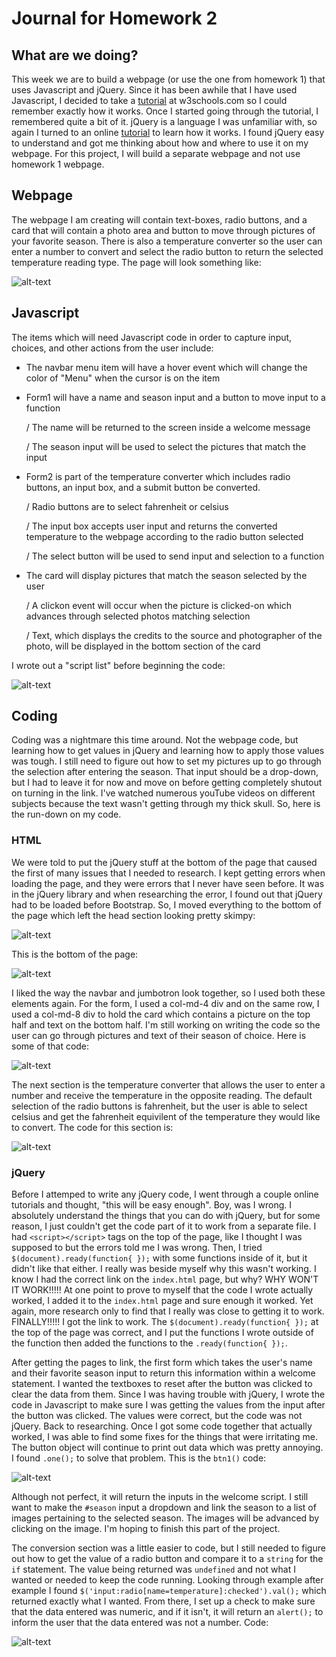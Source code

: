 # Journal for Homework 2

## What are we doing?

This week we are to build a webpage (or use the one from homework 1) that uses Javascript and jQuery. Since it has been awhile that I have used Javascript, I decided to take a [tutorial](https://www.w3schools.com/Js/) at w3schools.com so I could remember exactly how it works. Once I started going through the tutorial, I remembered quite a bit of it. jQuery is a language I was unfamiliar with, so again I turned to an online [tutorial](https://www.w3schools.com/jquery/default.asp) to learn how it works. I found jQuery easy to understand and got me thinking about how and where to use it on my webpage. For this project, I will build a separate webpage and not use homework 1 webpage.

## Webpage

The webpage I am creating will contain text-boxes, radio buttons, and a card that will contain a photo area and button to move through pictures of your favorite season. There is also a temperature converter so the user can enter a number to convert and select the radio button to return the selected temperature reading type.
The page will look something like: 

![alt-text](img/sketchofpage-crop.jpg)

## Javascript

The items which will need Javascript code in order to capture input, choices, and other actions from the user include:
  * The navbar menu item will have a hover event which will change the color of "Menu" when the cursor is on the item
  * Form1 will have a name and season input and a button to move input to a function
  
     / The name will be returned to the screen inside a welcome message
     
     / The season input will be used to select the pictures that match the input
     
  * Form2 is part of the temperature converter which includes radio buttons, an input box, and a submit button
    be converted.
    
     / Radio buttons are to select fahrenheit or celsius
     
     / The input box accepts user input and returns the converted temperature to the webpage according to the radio button selected
     
     / The select button will be used to send input and selection to a function
     
  * The card will display pictures that match the season selected by the user
  
     / A clickon event will occur when the picture is clicked-on which advances through selected photos matching selection
     
     / Text, which displays the credits to the source and photographer of the photo, will be displayed in the bottom section of the card
        
I wrote out a "script list" before beginning the code:

![alt-text](img/scriptItems.jpg)

## Coding

Coding was a nightmare this time around. Not the webpage code, but learning how to get values in jQuery and learning how to apply those values was tough. I still need to figure out how to set my pictures up to go through the selection after entering the season. That input should be a drop-down, but I had to leave it for now and move on before getting completely shutout on turning in the link. I've watched numerous youTube videos on different subjects because the text wasn't getting through my thick skull. So, here is the run-down on my code.

### HTML

We were told to put the jQuery stuff at the bottom of the page that caused the first of many issues that I needed to research. I kept getting errors when loading the page, and they were errors that I never have seen before. It was in the jQuery library and when researching the error, I found out that jQuery had to be loaded before Bootstrap. So, I moved everything to the bottom of the page which left the head section looking pretty skimpy:

![alt-text](img/head.JPG)

This is the bottom of the page:

![alt-text](img/bottom.JPG)

I liked the way the navbar and jumbotron look together, so I used both these elements again. For the form, I used a col-md-4 div and on the same row, I used a col-md-8 div to hold the card which contains a picture on the top half and text on the bottom half. I'm still working on writing the code so the user can go through pictures and text of their season of choice. Here is some of that code:

![alt-text](img/card.JPG)

The next section is the temperature converter that allows the user to enter a number and receive the temperature in the opposite reading. The default selection of the radio buttons is fahrenheit, but the user is able to select celsius and get the fahrenheit equivilent of the temperature they would like to convert. The code for this section is:

![alt-text](img/convert.JPG)

### jQuery

Before I attemped to write any jQuery code, I went through a couple online tutorials and thought, "this will be easy enough". Boy, was I wrong. I absolutely understand the things that you can do with jQuery, but for some reason, I just couldn't get the code part of it to work from a separate file. I had `<script></script>` tags on the top of the page, like I thought I was supposed to but the errors told me I was wrong. Then, I tried `$(document).ready(function{ });` with some functions inside of it, but it didn't like that either. I really was beside myself why this wasn't working. I know I had the correct link on the `index.html` page, but why? WHY WON'T IT WORK!!!!! At one point to prove to myself that the code I wrote actually worked, I added it to the `index.html` page and sure enough it worked. Yet again, more research only to find that I really was close to getting it to work. FINALLY!!!!! I got the link to work. The `$(document).ready(function{ });` at the top of the page was correct, and I put the functions I wrote outside of the function then added the functions to the `.ready(function{ });`.

After getting the pages to link, the first form which takes the user's name and their favorite season input to return this information within a welcome statement. I wanted the textboxes to reset after the button was clicked to clear the data from them. Since I was having trouble with jQuery, I wrote the code in Javascript to make sure I was getting the values from the input after the button was clicked. The values were correct, but the code was not jQuery. Back to researching. Once I got some code together that actually worked, I was able to find some fixes for the things that were irritating me. The button object will continue to print out data which was pretty annoying. I found `.one();` to solve that problem. This is the `btn1()` code:

![alt-text](img/btn1.JPG)

Although not perfect, it will return the inputs in the welcome script. I still want to make the `#season` input a dropdown and link the season to a list of images pertaining to the selected season. The images will be advanced by clicking on the image. I'm hoping to finish this part of the project.

The conversion section was a little easier to code, but I still needed to figure out how to get the value of a radio button and compare it to a `string` for the `if` statement. The value being returned was `undefined` and not what I wanted or needed to keep the code running. Looking through example after example I found `$('input:radio[name=temperature]:checked').val();` which returned exactly what I wanted. From there, I set up a check to make sure that the data entered was numeric, and if it isn't, it will return an `alert();` to inform the user that the data entered was not a number. Code:

![alt-text](img/conbtn2.JPG)


